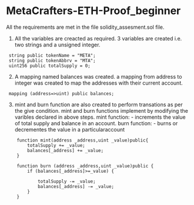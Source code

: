 # MetaCrafters-ETH-Proof_beginner
All the requirements are met in the file solidity_assesment.sol file.

1) All the variables are creacted as required. 3 variables are created i.e. two strings and a unsigned integer.
```
 string public tokenName = "META";
 string public tokenAbbrv = "MTA";
 uint256 public totalSupply = 0;
```
2) A mapping named balances was created. a mapping from address to integer was created to map the addresses with their current account.
```
 mapping (address=>uint) public balances;
```
3) mint and burn function are also created to perform transations as per the give condition. mint and burn functions implement by modifying the varibles declared in above steps. mint function: - increments the value of total supply and balance in an account. burn function: - burns or decrementes the value in a particularaccount
```
    function mint(address _address,uint _value)public{
        totalSupply += _value;
        balances[_address] += _value;
    }

    function burn (address _address,uint _value)public {
        if (balances[_address]>=_value) {
            
            totalSupply -= _value;
            balances[_address] -= _value;
        }
    }
```
